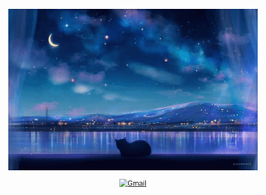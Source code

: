 <div align="center">

[![Hello World, I'm  Misfer!](assets/header.gif)](https://github.com/mattiamisfer)


[![Gmail](https://skillicons.dev/icons?i=gmail)](mailto:mattiamisfer@gmail.com?subject=Hello%20Misfer,%20From%20Github)

</div>

<!--
**mattiamisfer/mattiamisfer** is a ✨ _special_ ✨ repository because its `README.md` (this file) appears on your GitHub profile.

Here are some ideas to get you started:

- 🔭 I’m currently working on ...
- 🌱 I’m currently learning ...
- 👯 I’m looking to collaborate on ...
- 🤔 I’m looking for help with ...
- 💬 Ask me about ...
- 📫 How to reach me: ...
- 😄 Pronouns: ...
- ⚡ Fun fact: ...
-->
